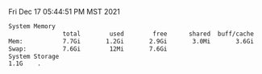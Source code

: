 Fri Dec 17 05:44:51 PM MST 2021
```bash
System Memory
               total        used        free      shared  buff/cache   available
Mem:           7.7Gi       1.2Gi       2.9Gi       3.0Mi       3.6Gi       6.2Gi
Swap:          7.6Gi        12Mi       7.6Gi
System Storage
1.1G	.
```
```bash
